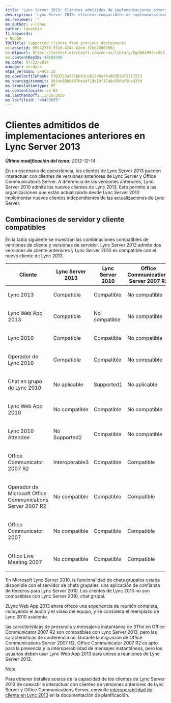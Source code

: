 ```yaml
---
title: 'Lync Server 2013: Clientes admitidos de implementaciones anteriores'
description: 'Lync Server 2013: clientes compatibles de implementaciones anteriores.'
ms.reviewer: ''
ms.author: v-lanac
author: lanachin
f1.keywords:
- NOCSH
TOCTitle: Supported clients from previous deployments
ms:assetid: 69d427f8-57a5-4244-b2ed-f2eb7600285e
ms:mtpsurl: https://technet.microsoft.com/en-us/library/Gg398499(v=OCS.15)
ms:contentKeyID: 48184390
ms.date: 07/23/2014
manager: serdars
mtps_version: v=OCS.15
ms.openlocfilehash: 5f83723a571bb63cb012d6ef8a8b502af2717213
ms.sourcegitcommit: 36fee89bb887bea4f18b19f17a8c69daf5bc423d
ms.translationtype: MT
ms.contentlocale: es-ES
ms.lasthandoff: 11/26/2020
ms.locfileid: "49423655"
---
```

# <a name="supported-clients-from-previous-deployments-in-lync-server-2013"></a>Clientes admitidos de implementaciones anteriores en Lync Server 2013

<div data-xmlns="http://www.w3.org/1999/xhtml">

<div class="topic" data-xmlns="http://www.w3.org/1999/xhtml" data-msxsl="urn:schemas-microsoft-com:xslt" data-cs="https://msdn.microsoft.com/">

<div data-asp="https://msdn2.microsoft.com/asp">



</div>

<div id="mainSection">

<div id="mainBody">

<span> </span>

_**Última modificación del tema:** 2012-12-14_

En un escenario de coexistencia, los clientes de Lync Server 2013 pueden interactuar con clientes de versiones anteriores de Lync Server y Office Communications Server. A diferencia de las versiones anteriores, Lync Server 2010 admite los nuevos clientes de Lync 2013. Esto permite a las organizaciones que están actualizando desde Lync Server 2010 implementar nuevos clientes independientes de las actualizaciones de Lync Server.

<div>

## <a name="supported-server-and-client-combinations"></a>Combinaciones de servidor y cliente compatibles

En la tabla siguiente se muestran las combinaciones compatibles de versiones de cliente y versiones de servidor. Lync Server 2013 admite dos versiones de cliente anteriores y Lync Server 2010 es compatible con el nuevo cliente de Lync 2013.


<table>
<colgroup>
<col style="width: 25%" />
<col style="width: 25%" />
<col style="width: 25%" />
<col style="width: 25%" />
</colgroup>
<thead>
<tr class="header">
<th>Cliente</th>
<th>Lync Server 2013</th>
<th>Lync Server 2010</th>
<th>Office Communications Server 2007 R2</th>
</tr>
</thead>
<tbody>
<tr class="odd">
<td><p>Lync 2013</p></td>
<td><p>Compatible</p></td>
<td><p>Compatible</p></td>
<td><p>No compatible</p></td>
</tr>
<tr class="even">
<td><p>Lync Web App 2013</p></td>
<td><p>Compatible</p></td>
<td><p>No compatible</p></td>
<td><p>No compatible</p></td>
</tr>
<tr class="odd">
<td><p>Lync 2010</p></td>
<td><p>Compatible</p></td>
<td><p>Compatible</p></td>
<td><p>No compatible</p></td>
</tr>
<tr class="even">
<td><p>Operador de Lync 2010</p></td>
<td><p>Compatible</p></td>
<td><p>Compatible</p></td>
<td><p>No compatible</p></td>
</tr>
<tr class="odd">
<td><p>Chat en grupo de Lync 2010</p></td>
<td><p>No aplicable</p></td>
<td><p>Supported1</p></td>
<td><p>No aplicable</p></td>
</tr>
<tr class="even">
<td><p>Lync Web App 2010</p></td>
<td><p>No compatible</p></td>
<td><p>Compatible</p></td>
<td><p>No compatible</p></td>
</tr>
<tr class="odd">
<td><p>Lync 2010 Attendee</p></td>
<td><p>No Supported2</p></td>
<td><p>Compatible</p></td>
<td><p>No compatible</p></td>
</tr>
<tr class="even">
<td><p>Office Communicator 2007 R2</p></td>
<td><p>Interoperable3</p></td>
<td><p>Compatible</p></td>
<td><p>Compatible</p></td>
</tr>
<tr class="odd">
<td><p>Operador de Microsoft Office Communications Server 2007 R2</p></td>
<td><p>No compatible</p></td>
<td><p>Compatible</p></td>
<td><p>Compatible</p></td>
</tr>
<tr class="even">
<td><p>Office Communicator 2007</p></td>
<td><p>No compatible</p></td>
<td><p>Compatible</p></td>
<td><p>Compatible</p></td>
</tr>
<tr class="odd">
<td><p>Office Live Meeting 2007</p></td>
<td><p>No compatible</p></td>
<td><p>Compatible</p></td>
<td><p>Compatible</p></td>
</tr>
</tbody>
</table>


1In Microsoft Lync Server 2010, la funcionalidad de chats grupales estaba disponible con el servidor de chats grupales, una aplicación de confianza de terceros para Lync Server 2010. Los clientes de Lync 2013 no son compatibles con Lync Server 2010, chat grupal.

2Lync Web App 2013 ahora ofrece una experiencia de reunión completa, incluyendo el audio y el vídeo del equipo, y se considera el reemplazo de Lync 2010 asistente.

las características de presencia y mensajería instantánea de 3The en Office Communicator 2007 R2 son compatibles con Lync Server 2013, pero las características de conferencia no. Durante la migración de Office Communications Server 2007 R2, Office Communicator 2007 R2 es apto para la presencia y la interoperabilidad de mensajes instantáneos, pero los usuarios deben usar Lync Web App 2013 para unirse a reuniones de Lync Server 2013.

<div>


> [!NOTE]  
> Para obtener detalles acerca de la capacidad de los clientes de Lync Server 2013 de coexistir e interactuar con clientes de versiones anteriores de Lync Server y Office Communications Server, consulte <A href="lync-server-2013-client-interoperability-in-lync-2013.md">interoperabilidad de cliente en Lync 2013</A> en la documentación de planificación.



</div>

</div>

</div>

<span> </span>

</div>

</div>

</div>

